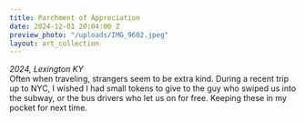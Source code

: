 ```yaml
---
title: Parchment of Appreciation
date: 2024-12-01 20:04:00 Z
preview_photo: "/uploads/IMG_9602.jpeg"
layout: art_collection
---
```


*2024, Lexington KY* <br>
Often when traveling, strangers seem to be extra kind. During a recent trip up to NYC, I wished I had small tokens to give to the guy who swiped us into the subway, or the bus drivers who let us on for free. Keeping these in my pocket for next time. 